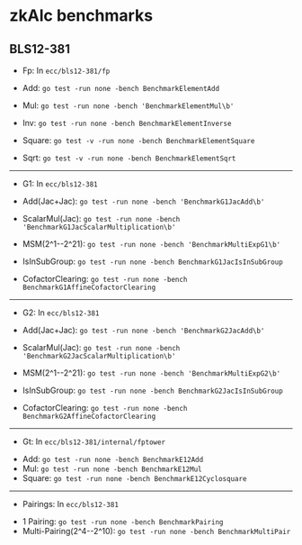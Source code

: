 # zkAlc benchmarks

## BLS12-381

* Fp:
In `ecc/bls12-381/fp`
- Add: `go test -run none -bench BenchmarkElementAdd`
- Mul: `go test -run none -bench 'BenchmarkElementMul\b'`
- Inv: `go test -run none -bench BenchmarkElementInverse`

- Square: `go test -v -run none -bench BenchmarkElementSquare`
- Sqrt: `go test -v -run none -bench BenchmarkElementSqrt`

----
* G1:
In `ecc/bls12-381`
- Add(Jac+Jac): `go test -run none -bench 'BenchmarkG1JacAdd\b'`
- ScalarMul(Jac): `go test -run none -bench 'BenchmarkG1JacScalarMultiplication\b'`
- MSM(2^1--2^21): `go test -run none -bench 'BenchmarkMultiExpG1\b'`

- IsInSubGroup: `go test -run none -bench BenchmarkG1JacIsInSubGroup`
- CofactorClearing: `go test -run none -bench BenchmarkG1AffineCofactorClearing`

----
* G2:
In `ecc/bls12-381`
- Add(Jac+Jac): `go test -run none -bench 'BenchmarkG2JacAdd\b'`
- ScalarMul(Jac): `go test -run none -bench 'BenchmarkG2JacScalarMultiplication\b'`
- MSM(2^1--2^21): `go test -run none -bench 'BenchmarkMultiExpG2\b'`

- IsInSubGroup: `go test -run none -bench BenchmarkG2JacIsInSubGroup`
- CofactorClearing: `go test -run none -bench BenchmarkG2AffineCofactorClearing`

----
* Gt:
In `ecc/bls12-381/internal/fptower`
- Add: `go test -run none -bench BenchmarkE12Add`
- Mul: `go test -run none -bench BenchmarkE12Mul`
- Square: `go test -run none -bench BenchmarkE12Cyclosquare`

----
* Pairings:
In `ecc/bls12-381`
- 1 Pairing: `go test -run none -bench BenchmarkPairing`
- Multi-Pairing(2^4--2^10): `go test -run none -bench BenchmarkMultiPair`
